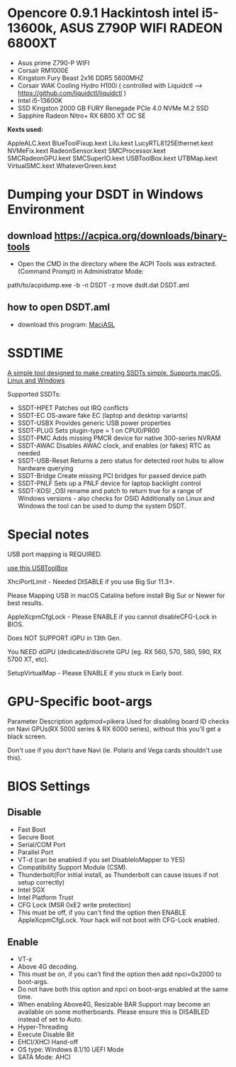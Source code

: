 # Opencore 0.9.1 Hackintosh intel i5-13600k, ASUS Z790P WIFI RADEON 6800XT 

- Asus prime Z790-P WIFI
- Corsair RM1000E
- Kingstom Fury Beast 2x16 DDR5 5600MHZ
- Corsair WAK Cooling Hydro H100i ( controlled with Liquidctl --> https://github.com/liquidctl/liquidctl )
- Intel i5-13600K
- SSD Kingston 2000 GB FURY Renegade PCIe 4.0 NVMe M.2 SSD
- Sapphire Radeon Nitro+ RX 6800 XT OC SE


**Kexts used:**

AppleALC.kext
BlueToolFixup.kext
Lilu.kext
LucyRTL8125Ethernet.kext
NVMeFix.kext
RadeonSensor.kext
SMCProcessor.kext
SMCRadeonGPU.kext
SMCSuperIO.kext
USBToolBox.kext
UTBMap.kext
VirtualSMC.kext
WhateverGreen.kext


# **Dumping your DSDT in Windows Environment**

## download https://acpica.org/downloads/binary-tools

- Open the CMD in the directory where the ACPI Tools was extracted. (Command Prompt) in Administrator Mode:

path/to/acpidump.exe -b -n DSDT -z
move dsdt.dat DSDT.aml

## how to open DSDT.aml
- download this program: [MaciASL](https://github.com/acidanthera/MaciASL)

# SSDTIME

[A simple tool designed to make creating SSDTs simple. Supports macOS, Linux and Windows](https://github.com/corpnewt/SSDTTime)

Supported SSDTs:

- SSDT-HPET
Patches out IRQ conflicts
- SSDT-EC
OS-aware fake EC (laptop and desktop variants)
- SSDT-USBX
Provides generic USB power properties
- SSDT-PLUG
Sets plugin-type = 1 on CPU0/PR00
- SSDT-PMC
Adds missing PMCR device for native 300-series NVRAM
- SSDT-AWAC
Disables AWAC clock, and enables (or fakes) RTC as needed
- SSDT-USB-Reset
Returns a zero status for detected root hubs to allow hardware querying
- SSDT-Bridge
Create missing PCI bridges for passed device path
- SSDT-PNLF
Sets up a PNLF device for laptop backlight control
- SSDT-XOSI
_OSI rename and patch to return true for a range of Windows versions - also checks for OSID
Additionally on Linux and Windows the tool can be used to dump the system DSDT.


# **Special notes**

USB port mapping is REQUIRED.

[use this USBToolBox](https://github.com/USBToolBox/tool)

XhciPortLimit - Needed DISABLE if you use Big Sur 11.3+.

Please Mapping USB in macOS Catalina before install Big Sur or Newer for best results.

AppleXcpmCfgLock - Please ENABLE if you cannot disableCFG-Lock in BIOS.

Does NOT SUPPORT iGPU in 13th Gen.

You NEED dGPU (dedicated/discrete GPU (eg. RX 560, 570, 580, 590, RX 5700 XT, etc).

SetupVirtualMap - Please ENABLE if you stuck in Early boot.


# **GPU-Specific boot-args**

Parameter	Description
agdpmod=pikera	Used for disabling board ID checks on Navi GPUs(RX 5000 series & RX 6000 series), without this you'll get a black screen.

Don't use if you don't have Navi (ie. Polaris and Vega cards shouldn't use this).

# **BIOS Settings**

## Disable

- Fast Boot
- Secure Boot
- Serial/COM Port
- Parallel Port
- VT-d (can be enabled if you set DisableIoMapper to YES)
- Compatibility Support Module (CSM).
- Thunderbolt(For initial install, as Thunderbolt can cause issues if not setup correctly)
- Intel SGX
- Intel Platform Trust
- CFG Lock (MSR 0xE2 write protection)
- This must be off, if you can't find the option then ENABLE AppleXcpmCfgLock.
Your hack will not boot with CFG-Lock enabled.

## Enable

- VT-x
- Above 4G decoding.
- This must be on, if you can't find the option then add npci=0x2000 to boot-args.
- Do not have both this option and npci on boot-args enabled at the same time.
- When enabling Above4G, Resizable BAR Support may become an available on some motherboards. Please ensure this is DISABLED instead of set to Auto.
- Hyper-Threading
- Execute Disable Bit
- EHCI/XHCI Hand-off
- OS type: Windows 8.1/10 UEFI Mode
- SATA Mode: AHCI
